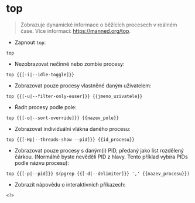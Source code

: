# top

> Zobrazuje dynamické informace o běžících procesech v reálném čase.
> Více informací: <https://manned.org/top>.

- Zapnout `top`:

`top`

- Nezobrazovat nečinné nebo zombie procesy:

`top {{[-i|--idle-toggle]}}`

- Zobrazovat pouze procesy vlastněné daným uživatelem:

`top {{[-u|--filter-only-euser]}} {{jmeno_uzivatele}}`

- Řadit procesy podle pole:

`top {{[-o|--sort-override]}} {{nazev_pole}}`

- Zobrazovat individuální vlákna daného procesu:

`top {{[-Hp|--threads-show --pid]}} {{id_procesu}}`

- Zobrazovat pouze procesy s daným(i) PID, předaný jako list rozdělený čárkou. (Normálně byste nevěděli PID z hlavy. Tento příklad vybíra PIDs podle názvu procesu):

`top {{[-p|--pid]}} $(pgrep {{[-d|--delimiter]}} ',' {{nazev_procesu}})`

- Zobrazit nápovědu o interaktivních příkazech:

`<?>`
